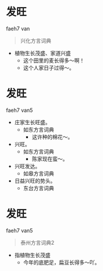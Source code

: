 # 发旺
faeh7 van
> 兴化方言词典
- 植物生长茂盛、家道兴盛
  - 这个田里的麦长得多～啊！
  - 这个人家日子过得～。

# 发旺
faeh7 van5
+ 庄家生长旺盛。
  * 如东方言词典
    - 这许种的棉花～。
+ 兴旺。
  * 如东方言词典
    - 陈家现在蛮～。
+ 兴旺发达。
  * 如皋方言词典
+ 日益兴旺的势头。
  * 东台方言词典


# 发旺
faeh7 van5
> 泰州方言词典2
- 指植物生长茂盛
  - 今年的底肥足，扁豆长得多～吖。